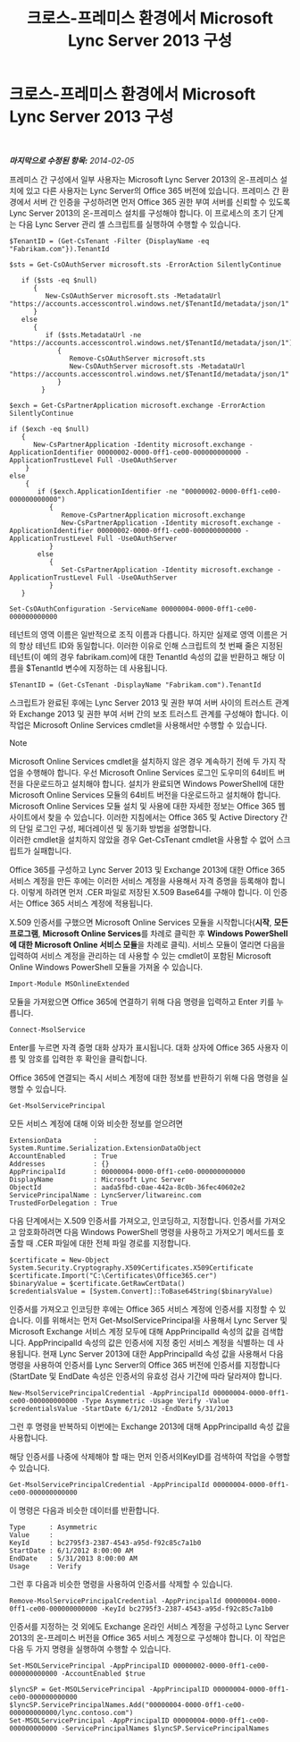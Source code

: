 ﻿---
title: 크로스-프레미스 환경에서 Microsoft Lync Server 2013 구성
TOCTitle: 크로스-프레미스 환경에서 Microsoft Lync Server 2013 구성
ms:assetid: 700639ec-5264-4449-a8a6-d7386fad8719
ms:mtpsurl: https://technet.microsoft.com/ko-kr/library/JJ204990(v=OCS.15)
ms:contentKeyID: 49303989
ms.date: 08/24/2015
mtps_version: v=OCS.15
ms.translationtype: HT
---

# 크로스-프레미스 환경에서 Microsoft Lync Server 2013 구성

 

_**마지막으로 수정된 항목:** 2014-02-05_

프레미스 간 구성에서 일부 사용자는 Microsoft Lync Server 2013의 온-프레미스 설치에 있고 다른 사용자는 Lync Server의 Office 365 버전에 있습니다. 프레미스 간 환경에서 서버 간 인증을 구성하려면 먼저 Office 365 권한 부여 서버를 신뢰할 수 있도록 Lync Server 2013의 온-프레미스 설치를 구성해야 합니다. 이 프로세스의 초기 단계는 다음 Lync Server 관리 셸 스크립트를 실행하여 수행할 수 있습니다.

    $TenantID = (Get-CsTenant -Filter {DisplayName -eq "Fabrikam.com"}).TenantId
    
    $sts = Get-CsOAuthServer microsoft.sts -ErrorAction SilentlyContinue
            
       if ($sts -eq $null)
          {
             New-CsOAuthServer microsoft.sts -MetadataUrl "https://accounts.accesscontrol.windows.net/$TenantId/metadata/json/1"
          }
       else
          {
             if ($sts.MetadataUrl -ne  "https://accounts.accesscontrol.windows.net/$TenantId/metadata/json/1")
                {
                   Remove-CsOAuthServer microsoft.sts
                   New-CsOAuthServer microsoft.sts -MetadataUrl "https://accounts.accesscontrol.windows.net/$TenantId/metadata/json/1"
                }
            }
    
    $exch = Get-CsPartnerApplication microsoft.exchange -ErrorAction SilentlyContinue
            
    if ($exch -eq $null)
       {
          New-CsPartnerApplication -Identity microsoft.exchange -ApplicationIdentifier 00000002-0000-0ff1-ce00-000000000000 -ApplicationTrustLevel Full -UseOAuthServer
        }
    else
        {
           if ($exch.ApplicationIdentifier -ne "00000002-0000-0ff1-ce00-000000000000")
              {
                 Remove-CsPartnerApplication microsoft.exchange
                 New-CsPartnerApplication -Identity microsoft.exchange -ApplicationIdentifier 00000002-0000-0ff1-ce00-000000000000 -ApplicationTrustLevel Full -UseOAuthServer 
              }
           else
              {
                 Set-CsPartnerApplication -Identity microsoft.exchange -ApplicationTrustLevel Full -UseOAuthServer
              }
       }
    
    Set-CsOAuthConfiguration -ServiceName 00000004-0000-0ff1-ce00-000000000000

테넌트의 영역 이름은 일반적으로 조직 이름과 다릅니다. 하지만 실제로 영역 이름은 거의 항상 테넌트 ID와 동일합니다. 이러한 이유로 인해 스크립트의 첫 번째 줄은 지정된 테넌트(이 예의 경우 fabrikam.com)에 대한 TenantId 속성의 값을 반환하고 해당 이름을 $TenantId 변수에 지정하는 데 사용됩니다.

    $TenantID = (Get-CsTenant -DisplayName "Fabrikam.com").TenantId

스크립트가 완료된 후에는 Lync Server 2013 및 권한 부여 서버 사이의 트러스트 관계와 Exchange 2013 및 권한 부여 서버 간의 보조 트러스트 관계를 구성해야 합니다. 이 작업은 Microsoft Online Services cmdlet을 사용해서만 수행할 수 있습니다.


> [!NOTE]
> Microsoft Online Services cmdlet을 설치하지 않은 경우 계속하기 전에 두 가지 작업을 수행해야 합니다. 우선 Microsoft Online Services 로그인 도우미의 64비트 버전을 다운로드하고 설치해야 합니다. 설치가 완료되면 Windows PowerShell에 대한 Microsoft Online Services 모듈의 64비트 버전을 다운로드하고 설치해야 합니다. Microsoft Online Services 모듈 설치 및 사용에 대한 자세한 정보는 Office 365 웹 사이트에서 찾을 수 있습니다. 이러한 지침에서는 Office 365 및 Active Directory 간의 단일 로그인 구성, 페더레이션 및 동기화 방법을 설명합니다.<BR>이러한 cmdlet을 설치하지 않았을 경우 Get-CsTenant cmdlet을 사용할 수 없어 스크립트가 실패합니다.



Office 365를 구성하고 Lync Server 2013 및 Exchange 2013에 대한 Office 365 서비스 계정을 만든 후에는 이러한 서비스 계정을 사용해서 자격 증명을 등록해야 합니다. 이렇게 하려면 먼저 .CER 파일로 저장된 X.509 Base64를 구해야 합니다. 이 인증서는 Office 365 서비스 계정에 적용됩니다.

X.509 인증서를 구했으면 Microsoft Online Services 모듈을 시작합니다(**시작**, **모든 프로그램**, **Microsoft Online Services**를 차례로 클릭한 후 **Windows PowerShell에 대한 Microsoft Online 서비스 모듈**을 차례로 클릭). 서비스 모듈이 열리면 다음을 입력하여 서비스 계정을 관리하는 데 사용할 수 있는 cmdlet이 포함된 Microsoft Online Windows PowerShell 모듈을 가져올 수 있습니다.

    Import-Module MSOnlineExtended

모듈을 가져왔으면 Office 365에 연결하기 위해 다음 명령을 입력하고 Enter 키를 누릅니다.

    Connect-MsolService

Enter를 누르면 자격 증명 대화 상자가 표시됩니다. 대화 상자에 Office 365 사용자 이름 및 암호를 입력한 후 확인을 클릭합니다.

Office 365에 연결되는 즉시 서비스 계정에 대한 정보를 반환하기 위해 다음 명령을 실행할 수 있습니다.

    Get-MsolServicePrincipal

모든 서비스 계정에 대해 이와 비슷한 정보를 얻으려면

    ExtensionData        : System.Runtime.Serialization.ExtensionDataObject
    AccountEnabled       : True
    Addresses            : {}
    AppPrincipalId       : 00000004-0000-0ff1-ce00-000000000000
    DisplayName          : Microsoft Lync Server
    ObjectId             : aada5fbd-c0ae-442a-8c0b-36fec40602e2
    ServicePrincipalName : LyncServer/litwareinc.com
    TrustedForDelegation : True

다음 단계에서는 X.509 인증서를 가져오고, 인코딩하고, 지정합니다. 인증서를 가져오고 암호화하려면 다음 Windows PowerShell 명령을 사용하고 가져오기 메서드를 호출할 때 .CER 파일에 대한 전체 파일 경로를 지정합니다.

    $certificate = New-Object System.Security.Cryptography.X509Certificates.X509Certificate
    $certificate.Import("C:\Certificates\Office365.cer")
    $binaryValue = $certificate.GetRawCertData()
    $credentialsValue = [System.Convert]::ToBase64String($binaryValue)

인증서를 가져오고 인코딩한 후에는 Office 365 서비스 계정에 인증서를 지정할 수 있습니다. 이를 위해서는 먼저 Get-MsolServicePrincipal을 사용해서 Lync Server 및 Microsoft Exchange 서비스 계정 모두에 대해 AppPrincipalId 속성의 값을 검색합니다. AppPrincipalId 속성의 값은 인증서에 지정 중인 서비스 계정을 식별하는 데 사용됩니다. 현재 Lync Server 2013에 대한 AppPrincipalId 속성 값을 사용해서 다음 명령을 사용하여 인증서를 Lync Server의 Office 365 버전에 인증서를 지정합니다(StartDate 및 EndDate 속성은 인증서의 유효성 검사 기간에 따라 달라져야 합니다.

    New-MsolServicePrincipalCredential -AppPrincipalId 00000004-0000-0ff1-ce00-000000000000 -Type Asymmetric -Usage Verify -Value $credentialsValue -StartDate 6/1/2012 -EndDate 5/31/2013

그런 후 명령을 반복하되 이번에는 Exchange 2013에 대해 AppPrincipalId 속성 값을 사용합니다.

해당 인증서를 나중에 삭제해야 할 때는 먼저 인증서의KeyID를 검색하여 작업을 수행할 수 있습니다.

    Get-MsolServicePrincipalCredential -AppPrincipalId 00000004-0000-0ff1-ce00-000000000000

이 명령은 다음과 비슷한 데이터를 반환합니다.

    Type      : Asymmetric
    Value     : 
    KeyId     : bc2795f3-2387-4543-a95d-f92c85c7a1b0
    StartDate : 6/1/2012 8:00:00 AM
    EndDate   : 5/31/2013 8:00:00 AM
    Usage     : Verify

그런 후 다음과 비슷한 명령을 사용하여 인증서를 삭제할 수 있습니다.

    Remove-MsolServicePrincipalCredential -AppPrincipalId 00000004-0000-0ff1-ce00-000000000000 -KeyId bc2795f3-2387-4543-a95d-f92c85c7a1b0

인증서를 지정하는 것 외에도 Exchange 온라인 서비스 계정을 구성하고 Lync Server 2013의 온-프레미스 버전을 Office 365 서비스 계정으로 구성해야 합니다. 이 작업은 다음 두 가지 명령을 실행하여 수행할 수 있습니다.

    Set-MSOLServicePrincipal -AppPrincipalID 00000002-0000-0ff1-ce00-000000000000 -AccountEnabled $true
    
    $lyncSP = Get-MSOLServicePrincipal -AppPrincipalID 00000004-0000-0ff1-ce00-000000000000
    $lyncSP.ServicePrincipalNames.Add("00000004-0000-0ff1-ce00-000000000000/lync.contoso.com")
    Set-MSOLServicePrincipal -AppPrincipalID 00000004-0000-0ff1-ce00-000000000000 -ServicePrincipalNames $lyncSP.ServicePrincipalNames

